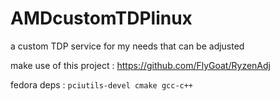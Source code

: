 # AMDcustomTDPlinux
a custom TDP service for my needs that can be adjusted

make use of this project : https://github.com/FlyGoat/RyzenAdj


fedora deps : `pciutils-devel cmake gcc-c++`
